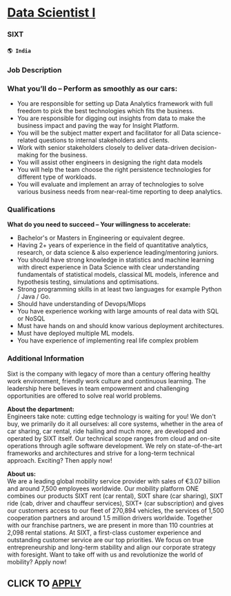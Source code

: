 # [Data Scientist I](https://www.remotewlb.com/apply/data-scientist-i-68038)  
### SIXT  
#### `🌎 India`  

### Job Description

### What you’ll do – Perform as smoothly as our cars:

  * You are responsible for setting up Data Analytics framework with full freedom to pick the best technologies which fits the business.
  * You are responsible for digging out insights from data to make the business impact and paving the way for Insight Platform.
  * You will be the subject matter expert and facilitator for all Data science-related questions to internal stakeholders and clients.
  * Work with senior stakeholders closely to deliver data-driven decision-making for the business.
  * You will assist other engineers in designing the right data models
  * You will help the team choose the right persistence technologies for different type of workloads.
  * You will evaluate and implement an array of technologies to solve various business needs from near-real-time reporting to deep analytics.

### Qualifications

 **What do you need to succeed – Your willingness to accelerate:**

  * Bachelor's or Masters in Engineering or equivalent degree.
  * Having 2+ years of experience in the field of quantitative analytics, research, or data science & also experience leading/mentoring juniors.
  * You should have strong knowledge in statistics and machine learning with direct experience in Data Science with clear understanding fundamentals of statistical models, classical ML models, inference and hypothesis testing, simulations and optimisations.
  * Strong programming skills in at least two languages for example Python / Java / Go.
  * Should have understanding of Devops/Mlops
  * You have experience working with large amounts of real data with SQL or NoSQL
  * Must have hands on and should know various deployment architectures.
  * Must have deployed multiple ML models.
  * You have experience of implementing real life complex problem

### Additional Information

Sixt is the company with legacy of more than a century offering healthy work environment, friendly work culture and continuous learning. The leadership here believes in team empowerment and challenging opportunities are offered to solve real world problems.

 **About the department:**  
Engineers take note: cutting edge technology is waiting for you! We don't buy, we primarily do it all ourselves: all core systems, whether in the area of car sharing, car rental, ride hailing and much more, are developed and operated by SIXT itself. Our technical scope ranges from cloud and on-site operations through agile software development. We rely on state-of-the-art frameworks and architectures and strive for a long-term technical approach. Exciting? Then apply now!

 **About us:**  
We are a leading global mobility service provider with sales of €3.07 billion and around 7,500 employees worldwide. Our mobility platform ONE combines our products SIXT rent (car rental), SIXT share (car sharing), SIXT ride (cab, driver and chauffeur services), SIXT+ (car subscription) and gives our customers access to our fleet of 270,894 vehicles, the services of 1,500 cooperation partners and around 1.5 million drivers worldwide. Together with our franchise partners, we are present in more than 110 countries at 2,098 rental stations. At SIXT, a first-class customer experience and outstanding customer service are our top priorities. We focus on true entrepreneurship and long-term stability and align our corporate strategy with foresight. Want to take off with us and revolutionize the world of mobility? Apply now!

  
## CLICK TO [APPLY](https://www.remotewlb.com/apply/data-scientist-i-68038)

